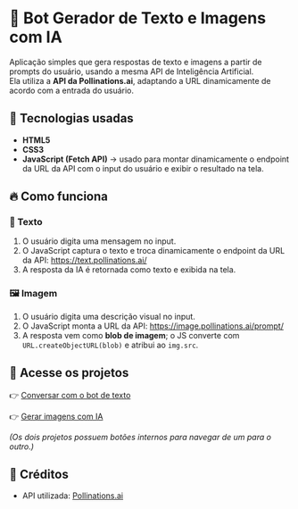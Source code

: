# 🤖 Bot Gerador de Texto e Imagens com IA

Aplicação simples que gera respostas de texto e imagens a partir de prompts do usuário, usando a mesma API de Inteligência Artificial.  
Ela utiliza a **API da Pollinations.ai**, adaptando a URL dinamicamente de acordo com a entrada do usuário.

## 🚀 Tecnologias usadas

- **HTML5**  
- **CSS3**  
- **JavaScript (Fetch API)** → usado para montar dinamicamente o endpoint da URL da API com o input do usuário e exibir o resultado na tela.

## 🔥 Como funciona

### 📝 Texto
1. O usuário digita uma mensagem no input.  
2. O JavaScript captura o texto e troca dinamicamente o endpoint da URL da API: https://text.pollinations.ai/<prompt>
3. A resposta da IA é retornada como texto e exibida na tela.

### 🖼️ Imagem
1. O usuário digita uma descrição visual no input.  
2. O JavaScript monta a URL da API: https://image.pollinations.ai/prompt/<prompt>
3. A resposta vem como **blob de imagem**; o JS converte com `URL.createObjectURL(blob)` e atribui ao `img.src`.

## 📎 Acesse os projetos

👉 [Conversar com o bot de texto](https://rfaelvitor.github.io/AI_Generator/BOT_TEXT/index2.html)  

👉 [Gerar imagens com IA](https://rfaelvitor.github.io/AI_Generator/BOT_IMAGE/index.html)  

*(Os dois projetos possuem botões internos para navegar de um para o outro.)*

## 🙏 Créditos
- API utilizada: [Pollinations.ai](https://pollinations.ai/)
